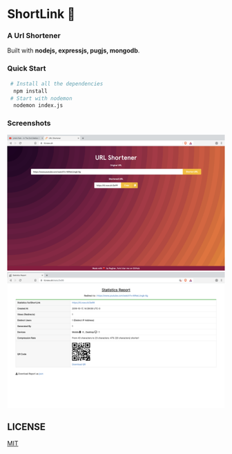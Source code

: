 # ShortLink 🔗
### A Url Shortener

Built with **nodejs, expressjs, pugjs, mongodb**.

### Quick Start
```bash
 # Install all the dependencies
  npm install
 # Start with nodemon
  nodemon index.js
```

### Screenshots
![url shortener home](./static/first.png)
<br>
![url shortener home](./static/stats.png)

## LICENSE
[MIT](https://github.com/raghav4/ShortLink/blob/master/LICENSE)
